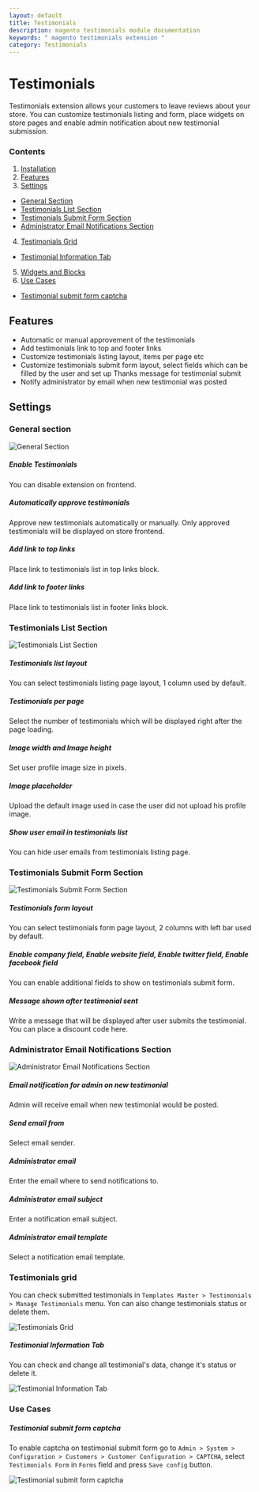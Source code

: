 ```yaml
---
layout: default
title: Testimonials
description: magento testimonials module documentation
keywords: " magento testimonials extension "
category: Testimonials
---
```


# Testimonials

Testimonials extension allows your customers to leave reviews about your store.
You can customize testimonials listing and form, place widgets on store pages
and enable admin notification about new testimonial submission.

### Contents

1. [Installation](installation/)
2. [Features](#features)
3. [Settings](#settings)
 - [General Section](#general-section)
 - [Testimonials List Section](#testimonials-list-section)
 - [Testimonials Submit Form Section](#testimonials-submit-form-section)
 - [Administrator Email Notifications Section](#administrator-email-notifications-section)
4. [Testimonials Grid](#testimonials-grid)
 - [Testimonial Information Tab](#testimonial-information-tab)
5. [Widgets and Blocks](widgets-and-blocks/)
6. [Use Cases](#use-cases)
 - [Testimonial submit form captcha](#testimonial-submit-form-captcha)

## Features

- Automatic or manual approvement of the testimonials
- Add testimonials link to top and footer links
- Customize testimonials listing layout, items per page etc
- Customize testimonials submit form layout, select fields which can be filled
by the user and set up Thanks message for testimonial submit
- Notify administrator by email when new testimonial was posted

## Settings

### General section

![General Section](/images/testimonials/general-section.png)

##### Enable Testimonials

You can disable extension on frontend.

##### Automatically approve testimonials

Approve new testimonials automatically or manually. Only approved testimonials
will be displayed on store frontend.

##### Add link to top links

Place link to testimonials list in top links block.

##### Add link to footer links

Place link to testimonials list in footer links block.

### Testimonials List Section

![Testimonials List Section](/images/testimonials/testimonials-list-section.png)

##### Testimonials list layout

You can select testimonials listing page layout, 1 column used by default.

##### Testimonials per page

Select the number of testimonials which will be displayed right after the page
loading.

##### Image width and Image height

Set user profile image size in pixels.

##### Image placeholder

Upload the default image used in case the user did not upload his profile image.

##### Show user email in testimonials list

You can hide user emails from testimonials listing page.

### Testimonials Submit Form Section

![Testimonials Submit Form Section](/images/testimonials/testimonials-submit-form-section.png)

##### Testimonials form layout

You can select testimonials form page layout, 2 columns with left bar used by default.

##### Enable company field, Enable website field, Enable twitter field, Enable facebook field

You can enable additional fields to show on testimonials submit form.

##### Message shown after testimonial sent

Write a message that will be displayed after user submits the testimonial.
You can place a discount code here.

### Administrator Email Notifications Section

![Administrator Email Notifications Section](/images/testimonials/administrator-email-notifications-section.png)

##### Email notification for admin on new testimonial

Admin will receive email when new testimonial would be posted.

##### Send email from

Select email sender.

##### Administrator email

Enter the email where to send notifications to.

##### Administrator email subject

Enter a notification email subject.

##### Administrator email template

Select a notification email template.

### Testimonials grid

You can check submitted testimonials in `Templates Master > Testimonials > Manage Testimonials` menu. Yon can also change testimonials status or delete them.

![Testimonials Grid](/images/testimonials/testimonials-grid.png)

##### Testimonial Information Tab

You can check and change all testimonial's data, change it's status or delete it.

![Testimonial Information Tab](/images/testimonials/testimonial-information-tab.png)

### Use Cases

##### Testimonial submit form captcha

To enable captcha on testimonial submit form go to `Admin > System > Configuration >
Customers > Customer Configuration > CAPTCHA`, select `Testimonials Form` in
`Forms` field and press `Save config` button.

![Testimonial submit form captcha](/images/testimonials/testimonial-submit-form-captcha.png)